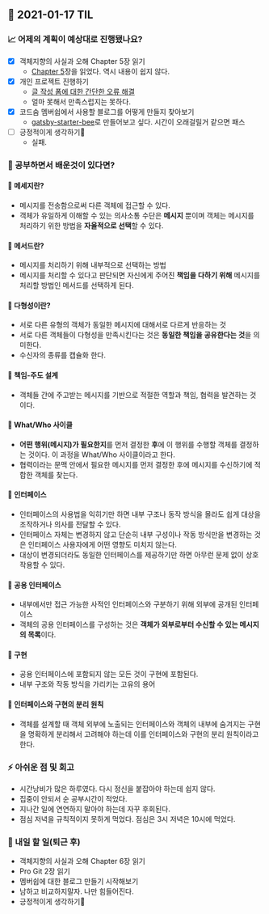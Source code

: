 ## 📆 2021-01-17 TIL

### 📈 어제의 계획이 예상대로 진행됐나요?
- [x] 객체지향의 사실과 오해 Chapter 5장 읽기
  - [Chapter 5](https://github.com/saseungmin/reading_books_record_repository/pull/21)장을 읽었다. 역시 내용이 쉽지 않다.
- [x] 개인 프로젝트 진행하기
  - [글 작성 폼에 대한 간단한 오류 해결](https://github.com/CodeSoom/project-react-2-saseungmin/pull/148)
  - 얼마 못해서 만족스럽지는 못하다.
- [x] 코드숨 멤버쉽에서 사용할 블로그를 어떻게 만들지 찾아보기
  - [gatsby-starter-bee](https://github.com/JaeYeopHan/gatsby-starter-bee)로 만들어보고 싶다. 시간이 오래걸릴거 같으면 패스
- [ ] 긍정적이게 생각하기😤
  - 실패.

### 🤔 공부하면서 배운것이 있다면?

#### 🎈 메세지란?
- 메시지를 전송함으로써 다른 객체에 접근할 수 있다.
- 객체가 유일하게 이해할 수 있는 의사소통 수단은 **메시지** 뿐이며 객체는 메시지를 처리하기 위한 방법을 **자율적으로 선택**할 수 있다.

#### 🎈 메서드란?
- 메시지를 처리하기 위해 내부적으로 선택하는 방법
- 메시지를 처리할 수 있다고 판단되면 자신에게 주어진 **책임을 다하기 위해** 메시지를 처리할 방법인 메서드를 선택하게 된다.

#### 🎈 다형성이란?
- 서로 다른 유형의 객체가 동일한 메시지에 대해서로 다르게 반응하는 것
- 서로 다른 객체들이 다형성을 만족시킨다는 것은 **동일한 책임을 공유한다는 것**을 의미한다.
- 수신자의 종류를 캡슐화 한다.

#### 🎈 책임-주도 설계
- 객체들 간에 주고받는 메시지를 기반으로 적절한 역할과 책임, 협력을 발견하는 것이다.

#### 🎈 What/Who 사이클
- **어떤 행위(메시지)가 필요한지**를 먼저 결정한 **후**에 이 행위를 수행할 객체를 결정하는 것이다. 이 과정을 What/Who 사이클이라고 한다.
- 협력이라는 문맥 안에서 필요한 메시지를 먼저 결정한 후에 메시지를 수신하기에 적합한 객체를 찾는다.

#### 🎈 인터페이스
- 인터페이스의 사용법을 익히기만 하면 내부 구조나 동작 방식을 몰라도 쉽게 대상을 조작하거나 의사를 전달할 수 있다.
- 인터페이스 자체는 변경하지 않고 단순히 내부 구성이나 작동 방식만을 변경하는 것은 인터페이스 사용자에게 어떤 영향도 미치지 않는다.
- 대상이 변경되더라도 동일한 인터페이스를 제공하기만 하면 아무런 문제 없이 상호작용할 수 있다.

#### 🎈 공용 인터페이스
- 내부에서만 접근 가능한 사적인 인터페이스와 구분하기 위해 외부에 공개된 인터페이스
- 객체의 공용 인터페이스를 구성하는 것은 **객체가 외부로부터 수신할 수 있는 메시지의 목록**이다.

#### 🎈 구현
- 공용 인터페이스에 포함되지 않는 모든 것이 구현에 포함된다.
- 내부 구조와 작동 방식을 가리키는 고유의 용어

#### 🎈 인터페이스와 구현의 분리 원칙
- 객체를 설계할 때 객체 외부에 노출되는 인터페이스와 객체의 내부에 숨겨지는 구현을 명확하게 분리해서 고려해야 하는데 이를 인터페이스와 구현의 분리 원칙이라고 한다.

### ⚡ 아쉬운 점 및 회고
- 시간낭비가 많은 하루였다. 다시 정신을 붙잡아야 하는데 쉽지 않다.
- 집중이 안되서 순 공부시간이 적었다.
- 지나간 일에 연연하지 말아야 하는데 자꾸 후회된다.
- 점심 저녁을 규칙적이지 못하게 먹었다. 점심은 3시 저녁은 10시에 먹었다.

### 🚀 내일 할 일(퇴근 후)
- 객체지향의 사실과 오해 Chapter 6장 읽기
- Pro Git 2장 읽기
- 멤버쉽에 대한 블로그 만들기 시작해보기
- 남하고 비교하지말자. 나만 힘들어진다.
- 긍정적이게 생각하기😤